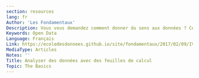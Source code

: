 ```yaml
---
section: resources
lang: fr
Author: 'Les Fondamentaux'
Description: Vous vous demandez comment donner du sens aux données ? Cette section vous aidera à comprendre ce que vos données peuvent signifier. Vous découvrirez également des formules de feuille de calcul et nous vous aiderons à calculer plus de valeurs que ce vous avez déjà.
Keywords: Open Data
Language: Français
Link: https://ecoledesdonnees.github.io/site/fondamentaux/2017/02/09/IV-Analyser-des-donnees-avec-des-feuilles-de-calcul/
MediaType: Articles
Notes: ''
Title: Analyser des données avec des feuilles de calcul
Topic: The Basics
---
```

